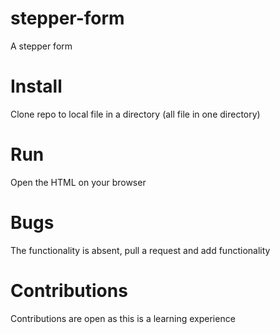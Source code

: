 # stepper-form
A stepper form

# Install

Clone repo to local file in a directory (all file in one directory)

# Run
Open the HTML on your browser

# Bugs
The functionality is absent, pull a request and add functionality

# Contributions 
Contributions are open as this is a learning experience 
